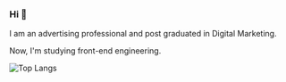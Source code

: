 ### Hi 👋

I am an advertising professional and post graduated in Digital Marketing.

Now, I'm studying front-end engineering.

![Top Langs](https://github-readme-stats.vercel.app/api/top-langs/?username=rebeccanayala&hide=TeX&layout=compact)


